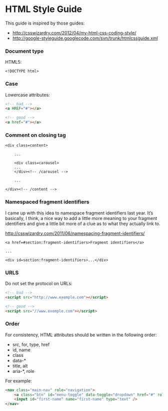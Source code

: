 # HTML Style Guide

This guide is inspired by those guides:

- http://csswizardry.com/2012/04/my-html-css-coding-style/
- http://google-styleguide.googlecode.com/svn/trunk/htmlcssguide.xml

### Document type

HTML5:

```
<!DOCTYPE html>
```

### Case

Lowercase attributes:

```html
<!-- bad -->
<a HREF="#"></a>

<!-- good -->
<a href="#"></a>
```

### Comment on closing tag

```
<div class=content>

    ...

    <div class=carousel>
    ...
    </div><!-- /carousel -->

    ...

</div><!-- /content -->
```

### Namespaced fragment identifiers

I came up with this idea to namespace fragment identifiers last year. It’s basically, I think, a nice way to add a little more meaning to your fragment identifiers and give a little bit more of a clue as to what they actually link to.

http://csswizardry.com/2011/06/namespacing-fragment-identifiers/

```
<a href=#section:fragment-identifiers>Fragment identifiers</a>

...

<div id=section:fragment-identifiers>...</div>
```

### URLS

Do not set the protocol on URLs:

```html
<!-- bad -->
<script src="http://www.exemple.com"></script>

<!-- good -->
<script src="//www.exemple.com"></script>
```

### Order

For consistency, HTML attributes should be written in the following order:

- src, for, type, href
- id, name
- class
- data-*
- title, alt
- aria-*, role

For example:

```html
<nav class="main-nav" role="navigation">
    <a class="btn" id="menu-toggle" data-toggle="dropdown" href="#" role="button">
    <input id="first-name" name="first-name" type="text" />
</nav>
```
